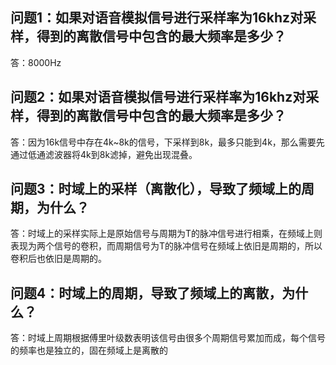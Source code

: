 ## 问题1：如果对语音模拟信号进行采样率为16khz对采样，得到的离散信号中包含的最大频率是多少？
答：8000Hz

## 问题2：如果对语音模拟信号进行采样率为16khz对采样，得到的离散信号中包含的最大频率是多少？
答：因为16k信号中存在4k~8k的信号，下采样到8k，最多只能到4k，那么需要先通过低通滤波器将4k到8k滤掉，避免出现混叠。

## 问题3：时域上的采样（离散化），导致了频域上的周期，为什么？
答：时域上的采样实际上是原始信号与周期为T的脉冲信号进行相乘，在频域上则表现为两个信号的卷积，而周期信号为T的脉冲信号在频域上依旧是周期的，所以卷积后也依旧是周期的。

## 问题4：时域上的周期，导致了频域上的离散，为什么？
答：时域上周期根据傅里叶级数表明该信号由很多个周期信号累加而成，每个信号的频率也是独立的，固在频域上是离散的











